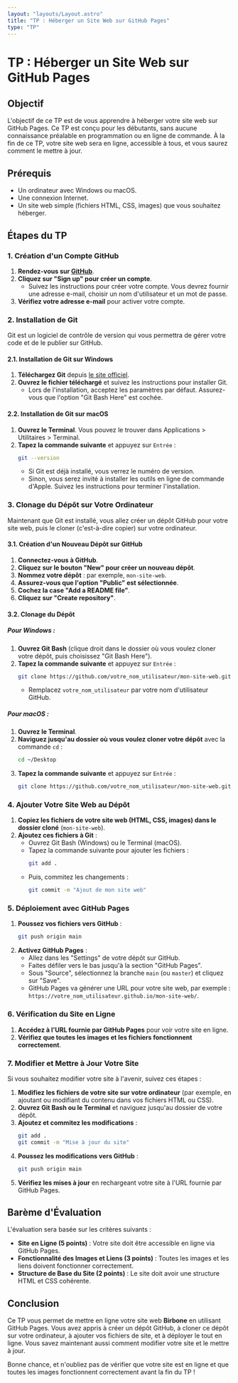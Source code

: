 ```yaml
---
layout: "layouts/Layout.astro"
title: "TP : Héberger un Site Web sur GitHub Pages"
type: "TP"
---
```


# TP : Héberger un Site Web sur GitHub Pages

## Objectif

L'objectif de ce TP est de vous apprendre à héberger votre site web sur GitHub Pages. Ce TP est conçu pour les débutants, sans aucune connaissance préalable en programmation ou en ligne de commande. À la fin de ce TP, votre site web sera en ligne, accessible à tous, et vous saurez comment le mettre à jour.

## Prérequis

- Un ordinateur avec Windows ou macOS.
- Une connexion Internet.
- Un site web simple (fichiers HTML, CSS, images) que vous souhaitez héberger.

## Étapes du TP

### 1. Création d'un Compte GitHub

1. **Rendez-vous sur [GitHub](https://github.com/)**.
2. **Cliquez sur "Sign up" pour créer un compte**.
   - Suivez les instructions pour créer votre compte. Vous devrez fournir une adresse e-mail, choisir un nom d'utilisateur et un mot de passe.
3. **Vérifiez votre adresse e-mail** pour activer votre compte.

### 2. Installation de Git

Git est un logiciel de contrôle de version qui vous permettra de gérer votre code et de le publier sur GitHub.

#### 2.1. Installation de Git sur Windows

1. **Téléchargez Git** depuis [le site officiel](https://git-scm.com/).
2. **Ouvrez le fichier téléchargé** et suivez les instructions pour installer Git.
   - Lors de l'installation, acceptez les paramètres par défaut. Assurez-vous que l'option "Git Bash Here" est cochée.

#### 2.2. Installation de Git sur macOS

1. **Ouvrez le Terminal**. Vous pouvez le trouver dans Applications > Utilitaires > Terminal.
2. **Tapez la commande suivante** et appuyez sur `Entrée` :
   ```sh
   git --version
   ```
   - Si Git est déjà installé, vous verrez le numéro de version.
   - Sinon, vous serez invité à installer les outils en ligne de commande d'Apple. Suivez les instructions pour terminer l'installation.

### 3. Clonage du Dépôt sur Votre Ordinateur

Maintenant que Git est installé, vous allez créer un dépôt GitHub pour votre site web, puis le cloner (c'est-à-dire copier) sur votre ordinateur.

#### 3.1. Création d'un Nouveau Dépôt sur GitHub

1. **Connectez-vous à GitHub**.
2. **Cliquez sur le bouton "New" pour créer un nouveau dépôt**.
3. **Nommez votre dépôt** : par exemple, `mon-site-web`.
4. **Assurez-vous que l'option "Public" est sélectionnée**.
5. **Cochez la case "Add a README file"**.
6. **Cliquez sur "Create repository"**.

#### 3.2. Clonage du Dépôt

##### Pour Windows :

1. **Ouvrez Git Bash** (clique droit dans le dossier où vous voulez cloner votre dépôt, puis choisissez "Git Bash Here").
2. **Tapez la commande suivante** et appuyez sur `Entrée` :
   ```sh
   git clone https://github.com/votre_nom_utilisateur/mon-site-web.git
   ```
   - Remplacez `votre_nom_utilisateur` par votre nom d'utilisateur GitHub.

##### Pour macOS :

1. **Ouvrez le Terminal**.
2. **Naviguez jusqu'au dossier où vous voulez cloner votre dépôt** avec la commande `cd` :
   ```sh
   cd ~/Desktop
   ```
3. **Tapez la commande suivante** et appuyez sur `Entrée` :
   ```sh
   git clone https://github.com/votre_nom_utilisateur/mon-site-web.git
   ```

### 4. Ajouter Votre Site Web au Dépôt

1. **Copiez les fichiers de votre site web (HTML, CSS, images) dans le dossier cloné** (`mon-site-web`).
2. **Ajoutez ces fichiers à Git** :
   - Ouvrez Git Bash (Windows) ou le Terminal (macOS).
   - Tapez la commande suivante pour ajouter les fichiers :
     ```sh
     git add .
     ```
   - Puis, commitez les changements :
     ```sh
     git commit -m "Ajout de mon site web"
     ```

### 5. Déploiement avec GitHub Pages

1. **Poussez vos fichiers vers GitHub** :
   ```sh
   git push origin main
   ```
2. **Activez GitHub Pages** :
   - Allez dans les "Settings" de votre dépôt sur GitHub.
   - Faites défiler vers le bas jusqu'à la section "GitHub Pages".
   - Sous "Source", sélectionnez la branche `main` (ou `master`) et cliquez sur "Save".
   - GitHub Pages va générer une URL pour votre site web, par exemple : `https://votre_nom_utilisateur.github.io/mon-site-web/`.

### 6. Vérification du Site en Ligne

1. **Accédez à l'URL fournie par GitHub Pages** pour voir votre site en ligne.
2. **Vérifiez que toutes les images et les fichiers fonctionnent correctement**.

### 7. Modifier et Mettre à Jour Votre Site

Si vous souhaitez modifier votre site à l'avenir, suivez ces étapes :

1. **Modifiez les fichiers de votre site sur votre ordinateur** (par exemple, en ajoutant ou modifiant du contenu dans vos fichiers HTML ou CSS).
2. **Ouvrez Git Bash ou le Terminal** et naviguez jusqu'au dossier de votre dépôt.
3. **Ajoutez et commitez les modifications** :
   ```sh
   git add .
   git commit -m "Mise à jour du site"
   ```
4. **Poussez les modifications vers GitHub** :
   ```sh
   git push origin main
   ```
5. **Vérifiez les mises à jour** en rechargeant votre site à l'URL fournie par GitHub Pages.

## Barème d'Évaluation

L'évaluation sera basée sur les critères suivants :

- **Site en Ligne (5 points)** : Votre site doit être accessible en ligne via GitHub Pages.
- **Fonctionnalité des Images et Liens (3 points)** : Toutes les images et les liens doivent fonctionner correctement.
- **Structure de Base du Site (2 points)** : Le site doit avoir une structure HTML et CSS cohérente.

## Conclusion

Ce TP vous permet de mettre en ligne votre site web **Birbone** en utilisant GitHub Pages. Vous avez appris à créer un dépôt GitHub, à cloner ce dépôt sur votre ordinateur, à ajouter vos fichiers de site, et à déployer le tout en ligne. Vous savez maintenant aussi comment modifier votre site et le mettre à jour.

Bonne chance, et n'oubliez pas de vérifier que votre site est en ligne et que toutes les images fonctionnent correctement avant la fin du TP !
